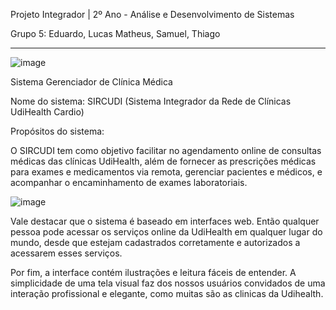 Projeto Integrador | 2º Ano - Análise e Desenvolvimento de Sistemas

Grupo 5: Eduardo, Lucas Matheus, Samuel, Thiago

*******************************************************************************************************************************************************************************************
  ![image](https://github.com/eduardovaladao/Projeto-Integrador/assets/104527380/647b9e31-9c78-46d4-a2b0-03fce1932854)

Sistema Gerenciador de Clínica Médica

Nome do sistema: SIRCUDI (Sistema Integrador da Rede de Clínicas UdiHealth Cardio)

Propósitos do sistema:

  O SIRCUDI tem como objetivo facilitar no agendamento online de 
consultas médicas das clínicas UdiHealth, além de fornecer as prescrições médicas
para exames e medicamentos via remota, gerenciar pacientes e médicos, e acompanhar
o encaminhamento de exames laboratoriais.

  ![image](https://github.com/eduardovaladao/Projeto-Integrador/assets/104527380/06fd6d66-f464-4f50-ad01-5a239bdb91e6)

  Vale destacar que o sistema é baseado em interfaces web. Então qualquer pessoa 
pode acessar os serviços online da UdiHealth em qualquer lugar do mundo, desde 
que estejam cadastrados corretamente e autorizados a acessarem esses serviços.

  Por fim, a interface contém ilustrações e leitura fáceis de entender. A simplicidade
de uma tela visual faz dos nossos usuários convidados de uma interação profissional e 
elegante, como muitas são as clinicas da Udihealth.


  
